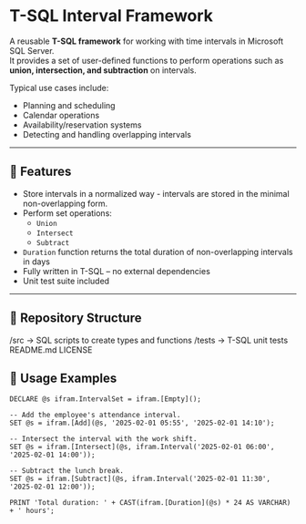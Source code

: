 # T-SQL Interval Framework

A reusable **T-SQL framework** for working with time intervals in Microsoft SQL Server.  
It provides a set of user-defined functions to perform operations such as **union, intersection, and subtraction** on intervals.

Typical use cases include:
- Planning and scheduling
- Calendar operations
- Availability/reservation systems
- Detecting and handling overlapping intervals

---

## 🚀 Features

- Store intervals in a normalized way - intervals are stored in the minimal non-overlapping form.
- Perform set operations:
  - `Union`
  - `Intersect`
  - `Subtract`
- `Duration` function returns the total duration of non-overlapping intervals in days
- Fully written in T-SQL – no external dependencies
- Unit test suite included

---

## 📂 Repository Structure
/src -> SQL scripts to create types and functions
/tests -> T-SQL unit tests
README.md
LICENSE

## 🧩 Usage Examples

```tsql
DECLARE @s ifram.IntervalSet = ifram.[Empty]();

-- Add the employee's attendance interval.
SET @s = ifram.[Add](@s, '2025-02-01 05:55', '2025-02-01 14:10');

-- Intersect the interval with the work shift.
SET @s = ifram.[Intersect](@s, ifram.Interval('2025-02-01 06:00', '2025-02-01 14:00'));

-- Subtract the lunch break.
SET @s = ifram.[Subtract](@s, ifram.Interval('2025-02-01 11:30', '2025-02-01 12:00'));

PRINT 'Total duration: ' + CAST(ifram.[Duration](@s) * 24 AS VARCHAR) + ' hours';
```
